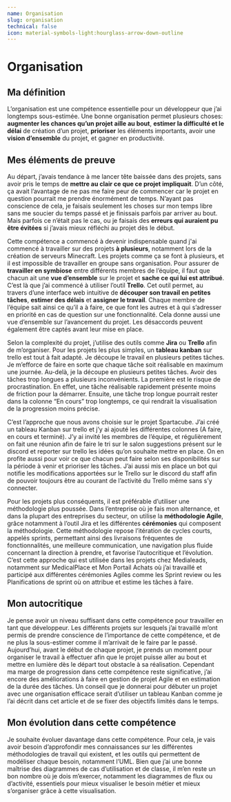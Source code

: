 ```yaml
---
name: Organisation
slug: organisation
technical: false
icon: material-symbols-light:hourglass-arrow-down-outline
---
```


# Organisation

## Ma définition

L’organisation est une compétence essentielle pour un développeur que j’ai longtemps sous-estimée. Une bonne organisation permet plusieurs choses: **augmenter les chances qu’un projet aille au bout**, **estimer la difficulté et le délai** de création d’un projet, **prioriser** les éléments importants, avoir une **vision d’ensemble** du projet, et gagner en productivité.

## Mes éléments de preuve

Au départ, j’avais tendance à me lancer tête baissée dans des projets, sans avoir pris le temps de **mettre au clair ce que ce projet impliquait**. D’un côté, ça avait l’avantage de ne pas me faire peur de commencer car le projet en question pourrait me prendre énormément de temps. N’ayant pas conscience de cela, je faisais seulement les choses sur mon temps libre sans me soucier du temps passé et je finissais parfois par arriver au bout. Mais parfois ce n’était pas le cas, ou je faisais des **erreurs qui auraient pu être évitées** si j’avais mieux réfléchi au projet dès le début.

Cette compétence a commencé à devenir indispensable quand j'ai commencé à travailler sur des projets **à plusieurs**, notamment lors de la création de serveurs Minecraft. Les projets comme ça se font à plusieurs, et il est impossible de travailler en groupe sans organisation. Pour assurer de **travailler en symbiose** entre différents membres de l’équipe, il faut que chacun ait une **vue d’ensemble** sur le projet et **sache ce qui lui est attribué**. C’est là que j’ai commencé à utiliser l’outil **Trello**. Cet outil permet, au travers d’une interface web intuitive de **découper son travail en petites tâches**, **estimer des délais** et **assigner le travail**. Chaque membre de l’équipe sait ainsi ce qu’il a à faire, ce que font les autres et à qui s’adresser en priorité en cas de question sur une fonctionnalité. Cela donne aussi une vue d’ensemble sur l’avancement du projet. Les désaccords peuvent également être captés avant leur mise en place.

Selon la complexité du projet, j’utilise des outils comme **Jira** ou **Trello** afin de m’organiser. Pour les projets les plus simples, un **tableau kanban** sur trello est tout à fait adapté. Je découpe le travail en plusieurs petites tâches. Je m’efforce de faire en sorte que chaque tâche soit réalisable en maximum une journée. Au-delà, je la découpe en plusieurs petites tâches. Avoir des tâches trop longues a plusieurs inconvénients. La première est le risque de procrastination. En effet, une tâche réalisable rapidement présente moins de friction pour la démarrer. Ensuite, une tâche trop longue pourrait rester dans la colonne “En cours” trop longtemps, ce qui rendrait la visualisation de la progression moins précise.

C’est l’approche que nous avons choisie sur le projet Spartacube. J’ai créé un tableau Kanban sur trello et j’y ai ajouté les différentes colonnes (A faire, en cours et terminé). J’y ai invité les membres de l’équipe, et régulièrement on fait une réunion afin de faire le tri sur le salon suggestions présent sur le discord et reporter sur trello les idées qu’on souhaite mettre en place. On en profite aussi pour voir ce que chacun peut faire selon ses disponibilités sur la période à venir et prioriser les tâches. J’ai aussi mis en place un bot qui notifie les modifications apportées sur le Trello sur le discord du staff afin de pouvoir toujours être au courant de l’activité du Trello même sans s’y connecter.

Pour les projets plus conséquents, il est préférable d’utiliser une méthodologie plus poussée. Dans l’entreprise où je fais mon alternance, et dans la plupart des entreprises du secteur, on utilise la **méthodologie Agile**, grâce notamment à l’outil Jira et les différentes **cérémonies** qui composent la méthodologie. Cette méthodologie repose l’itération de cycles courts, appelés sprints, permettant ainsi des livraisons fréquentes de fonctionnalités, une meilleure communication, une navigation plus fluide concernant la direction à prendre, et favorise l’autocritique et l’évolution. C’est cette approche qui est utilisée dans les projets chez Medialeads, notamment sur MedicalPlace et Mon Portail Achats où j’ai travaillé et participé aux différentes cérémonies Agiles comme les Sprint review ou les Planifications de sprint où on attribue et estime les tâches à faire.

## Mon autocritique

Je pense avoir un niveau suffisant dans cette compétence pour travailler en tant que développeur. Les différents projets sur lesquels j’ai travaillé m’ont permis de prendre conscience de l’importance de cette compétence, et de ne plus la sous-estimer comme il m’arrivait de le faire par le passé. Aujourd’hui, avant le début de chaque projet, je prends un moment pour organiser le travail à effectuer afin que le projet puisse aller au bout et mettre en lumière dès le départ tout obstacle à sa réalisation. Cependant ma marge de progression dans cette compétence reste significative, j’ai encore des améliorations à faire en gestion de projet Agile et en estimation de la durée des tâches. Un conseil que je donnerai pour débuter un projet avec une organisation efficace serait d’utiliser un tableau Kanban comme je l’ai décrit dans cet article et de se fixer des objectifs limités dans le temps.

## Mon évolution dans cette compétence

Je souhaite évoluer davantage dans cette compétence. Pour cela, je vais avoir besoin d’approfondir mes connaissances sur les différentes méthodologies de travail qui existent, et les outils qui permettent de modéliser chaque besoin, notamment l’UML. Bien que j’ai une bonne maîtrise des diagrammes de cas d’utilisation et de classe, il m’en reste un bon nombre où je dois m’exercer, notamment les diagrammes de flux ou d’activité, essentiels pour mieux visualiser le besoin métier et mieux s’organiser grâce à cette visualisation.
